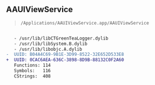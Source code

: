 ## AAUIViewService

> `/Applications/AAUIViewService.app/AAUIViewService`

```diff

   - /usr/lib/libCTGreenTeaLogger.dylib
   - /usr/lib/libSystem.B.dylib
   - /usr/lib/libobjc.A.dylib
-  UUID: B04A4C69-9B1E-3D99-8522-32E652D533E8
+  UUID: 0CAC6AEA-636C-3898-8D9B-88132C0F2A60
   Functions: 114
   Symbols:   116
   CStrings:  408

```
